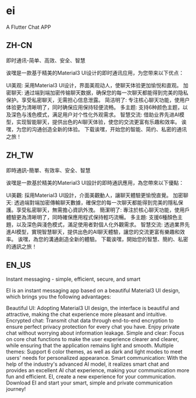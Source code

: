 # ei
A Flutter Chat APP

## ZH-CN
即时通讯-简单、高效、安全、智慧

诶嘿是一款基于精美的Material3 UI设计的即时通讯应用，为您带来以下优点：

UI美观: 采用Material3 UI设计，界面美观动人，使聊天体验更加愉悦和直观。
加密聊天: 通过端到端加密传输聊天数据，确保您的每一次聊天都能得到完美的隐私保护。享受私密聊天，无需担心信息泄露。
简洁明了: 专注核心聊天功能，使用户体验更为清晰明了，同时确保应用保持轻便流畅。
多主题: 支持6种颜色主题，以及深色与浅色模式，满足用户对个性化外观需求。
智慧交流: 借助业界先进AI模型，实现智能聊天，提供出色的AI聊天体验，使您的交流更富有乐趣和效率。 诶嘿，为您的沟通创造全新的体验。 下载诶嘿，开始您的智能、简约、私密的通讯之旅！


## ZH_TW
即時通訊-簡單、有效率、安全、智慧

诶嘿是一款基於精美的Material3 UI設計的即時通訊應用，為您帶來以下優點：

UI美觀: 採用Material3 UI設計，介面美觀動人，讓聊天體驗更愉悅直覺。
加密聊天: 透過端對端加密傳輸聊天數據，確保您的每一次聊天都能得到完美的隱私保護。享受私密聊天，無需擔心資訊外洩。
簡潔明了: 專注於核心聊天功能，使用戶體驗更為清晰明了，同時確保應用程式保持輕巧流暢。
多主題: 支援6種顏色主題，以及深色與淺色模式，滿足使用者對個人化外觀需求。
智慧交流: 透過業界先進AI模型，實現智慧聊天，提供出色的AI聊天體驗，讓您的交流更富有樂趣和效率。 诶嘿，為您的溝通創造全新的體驗。 下載诶嘿，開始您的智慧、簡約、私密的通訊之旅！


## EN_US
Instant messaging - simple, efficient, secure, and smart

EI is an instant messaging app based on a beautiful Material3 UI design, which brings you the following advantages:

Beautiful UI: Adopting Material3 UI design, the interface is beautiful and attractive, making the chat experience more pleasant and intuitive.
Encrypted chat: Transmit chat data through end-to-end encryption to ensure perfect privacy protection for every chat you have. Enjoy private chat without worrying about information leakage.
Simple and clear: Focus on core chat functions to make the user experience clearer and clearer, while ensuring that the application remains light and smooth.
Multiple themes: Support 6 color themes, as well as dark and light modes to meet users' needs for personalized appearance.
Smart communication: With the help of the industry's advanced AI model, it realizes smart chat and provides an excellent AI chat experience, making your communication more fun and efficient. EI, create a new experience for your communication. Download EI and start your smart, simple and private communication journey!
